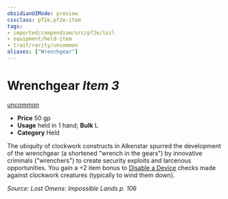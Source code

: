 ```yaml
---
obsidianUIMode: preview
cssclass: pf2e,pf2e-item
tags:
- imported/compendium/src/pf2e/loil
- equipment/held-item
- trait/rarity/uncommon
aliases: ["Wrenchgear"]
---
```

# Wrenchgear *Item 3*  
[uncommon](uncommon.md)  

- **Price** 50 gp
- **Usage** held in 1 hand; **Bulk** L
- **Category** Held

The ubiquity of clockwork constructs in Alkenstar spurred the development of the wrenchgear (a shortened "wrench in the gears") by innovative criminals ("wrenchers") to create security exploits and larcenous opportunities. You gain a +2 item bonus to [Disable a Device](disable-a-device.md) checks made against clockwork creatures (typically to wind them down).

*Source: Lost Omens: Impossible Lands p. 106*
